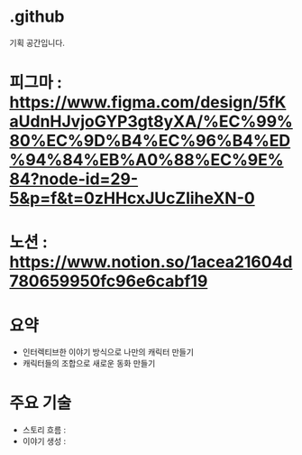 # .github
기획 공간입니다.


# 피그마 : https://www.figma.com/design/5fKaUdnHJvjoGYP3gt8yXA/%EC%99%80%EC%9D%B4%EC%96%B4%ED%94%84%EB%A0%88%EC%9E%84?node-id=29-5&p=f&t=0zHHcxJUcZliheXN-0
# 노션 : https://www.notion.so/1acea21604d780659950fc96e6cabf19

# 요약 
* 인터렉티브한 이야기 방식으로 나만의 캐릭터 만들기
* 캐릭터들의 조합으로 새로운 동화 만들기

# 주요 기술
* 스토리 흐름 :
* 이야기 생성 : 
